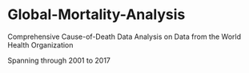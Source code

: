 # Global-Mortality-Analysis

Comprehensive Cause-of-Death Data Analysis on Data from the World Health Organization

Spanning through 2001 to 2017
